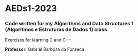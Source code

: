 # AEDs1-2023
### Code written for my Algorithms and Data Structures 1 (Algoritmos e Estruturas de Dados 1) class.

Exercises for learning C and C++.

**Professor:** Gabriel Barbosa da Fonseca
